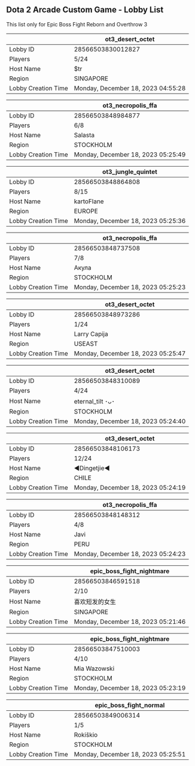 ## Dota 2 Arcade Custom Game - Lobby List

This list only for Epic Boss Fight Reborn and Overthrow 3

|  | ot3_desert_octet |
| ------ | ------ |
| Lobby ID | 28566503830012827 |
| Players | 5/24 |
| Host Name | $tr |
| Region | SINGAPORE |
| Lobby Creation Time | Monday, December 18, 2023 04:55:28 |


|  | ot3_necropolis_ffa |
| ------ | ------ |
| Lobby ID | 28566503848984877 |
| Players | 6/8 |
| Host Name | Salasta |
| Region | STOCKHOLM |
| Lobby Creation Time | Monday, December 18, 2023 05:25:49 |


|  | ot3_jungle_quintet |
| ------ | ------ |
| Lobby ID | 28566503848864808 |
| Players | 8/15 |
| Host Name | kartoFlane |
| Region | EUROPE |
| Lobby Creation Time | Monday, December 18, 2023 05:25:36 |


|  | ot3_necropolis_ffa |
| ------ | ------ |
| Lobby ID | 28566503848737508 |
| Players | 7/8 |
| Host Name | Акула |
| Region | STOCKHOLM |
| Lobby Creation Time | Monday, December 18, 2023 05:25:23 |


|  | ot3_desert_octet |
| ------ | ------ |
| Lobby ID | 28566503848973286 |
| Players | 1/24 |
| Host Name | Larry Capija |
| Region | USEAST |
| Lobby Creation Time | Monday, December 18, 2023 05:25:47 |


|  | ot3_desert_octet |
| ------ | ------ |
| Lobby ID | 28566503848310089 |
| Players | 4/24 |
| Host Name | eternal_tilt ･ᴗ･ |
| Region | STOCKHOLM |
| Lobby Creation Time | Monday, December 18, 2023 05:24:40 |


|  | ot3_desert_octet |
| ------ | ------ |
| Lobby ID | 28566503848106173 |
| Players | 12/24 |
| Host Name | ◄Dingetjie◄ |
| Region | CHILE |
| Lobby Creation Time | Monday, December 18, 2023 05:24:19 |


|  | ot3_necropolis_ffa |
| ------ | ------ |
| Lobby ID | 28566503848148312 |
| Players | 4/8 |
| Host Name | Javi |
| Region | PERU |
| Lobby Creation Time | Monday, December 18, 2023 05:24:23 |


|  | epic_boss_fight_nightmare |
| ------ | ------ |
| Lobby ID | 28566503846591518 |
| Players | 2/10 |
| Host Name | 喜欢短发的女生 |
| Region | SINGAPORE |
| Lobby Creation Time | Monday, December 18, 2023 05:21:46 |


|  | epic_boss_fight_nightmare |
| ------ | ------ |
| Lobby ID | 28566503847510003 |
| Players | 4/10 |
| Host Name | Mia Wazowski |
| Region | STOCKHOLM |
| Lobby Creation Time | Monday, December 18, 2023 05:23:19 |


|  | epic_boss_fight_normal |
| ------ | ------ |
| Lobby ID | 28566503849006314 |
| Players | 1/5 |
| Host Name | Rokiškio |
| Region | STOCKHOLM |
| Lobby Creation Time | Monday, December 18, 2023 05:25:51 |


